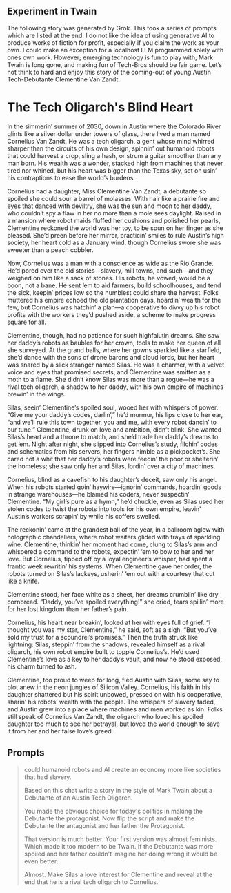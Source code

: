 ## Experiment in Twain

The following story was generated by Grok. This took a series of prompts which are listed at the end. I do not like the idea of using generative AI to produce works of fiction for profit, especially if you claim the work as your own. I could make an exception for a localhost LLM programmed solely with ones own work. However; emerging technology is fun to play with, Mark Twain is long gone, and making fun of Tech-Bros should be fair game. Let’s not think to hard and enjoy this story of the coming-out of young Austin Tech-Debutante Clementine Van Zandt. 

# The Tech Oligarch's Blind Heart
In the simmerin’ summer of 2030, down in Austin where the Colorado River glints like a silver dollar under towers of glass, there lived a man named Cornelius Van Zandt. He was a tech oligarch, a gent whose mind whirred sharper than the circuits of his own design, spinnin’ out humanoid robots that could harvest a crop, sling a hash, or strum a guitar smoother than any man born. His wealth was a wonder, stacked high from machines that never tired nor whined, but his heart was bigger than the Texas sky, set on usin’ his contraptions to ease the world’s burdens.

Cornelius had a daughter, Miss Clementine Van Zandt, a debutante so spoiled she could sour a barrel of molasses. With hair like a prairie fire and eyes that danced with deviltry, she was the sun and moon to her daddy, who couldn’t spy a flaw in her no more than a mole sees daylight. Raised in a mansion where robot maids fluffed her cushions and polished her pearls, Clementine reckoned the world was her toy, to be spun on her finger as she pleased. She’d preen before her mirror, practicin’ smiles to rule Austin’s high society, her heart cold as a January wind, though Cornelius swore she was sweeter than a peach cobbler.

Now, Cornelius was a man with a conscience as wide as the Rio Grande. He’d pored over the old stories—slavery, mill towns, and such—and they weighed on him like a sack of stones. His robots, he vowed, would be a boon, not a bane. He sent ‘em to aid farmers, build schoolhouses, and tend the sick, keepin’ prices low so the humblest could share the harvest. Folks muttered his empire echoed the old plantation days, hoardin’ wealth for the few, but Cornelius was hatchin’ a plan—a cooperative to divvy up his robot profits with the workers they’d pushed aside, a scheme to make progress square for all.

Clementine, though, had no patience for such highfalutin dreams. She saw her daddy’s robots as baubles for her crown, tools to make her queen of all she surveyed. At the grand balls, where her gowns sparkled like a starfield, she’d dance with the sons of drone barons and cloud lords, but her heart was snared by a slick stranger named Silas. He was a charmer, with a velvet voice and eyes that promised secrets, and Clementine was smitten as a moth to a flame. She didn’t know Silas was more than a rogue—he was a rival tech oligarch, a shadow to her daddy, with his own empire of machines brewin’ in the wings.

Silas, seein’ Clementine’s spoiled soul, wooed her with whispers of power. “Give me your daddy’s codes, darlin’,” he’d murmur, his lips close to her ear, “and we’ll rule this town together, you and me, with every robot dancin’ to our tune.” Clementine, drunk on love and ambition, didn’t blink. She wanted Silas’s heart and a throne to match, and she’d trade her daddy’s dreams to get ‘em. Night after night, she slipped into Cornelius’s study, filchin’ codes and schematics from his servers, her fingers nimble as a pickpocket’s. She cared not a whit that her daddy’s robots were feedin’ the poor or shelterin’ the homeless; she saw only her and Silas, lordin’ over a city of machines.

Cornelius, blind as a cavefish to his daughter’s deceit, saw only his angel. When his robots started goin’ haywire—ignorin’ commands, hoardin’ goods in strange warehouses—he blamed his coders, never suspectin’ Clementine. “My girl’s pure as a hymn,” he’d chuckle, even as Silas used her stolen codes to twist the robots into tools for his own empire, leavin’ Austin’s workers scrapin’ by while his coffers swelled.

The reckonin’ came at the grandest ball of the year, in a ballroom aglow with holographic chandeliers, where robot waiters glided with trays of sparkling wine. Clementine, thinkin’ her moment had come, clung to Silas’s arm and whispered a command to the robots, expectin’ ‘em to bow to her and her love. But Cornelius, tipped off by a loyal engineer’s whisper, had spent a frantic week rewritin’ his systems. When Clementine gave her order, the robots turned on Silas’s lackeys, usherin’ ‘em out with a courtesy that cut like a knife.

Clementine stood, her face white as a sheet, her dreams crumblin’ like dry cornbread. “Daddy, you’ve spoiled everything!” she cried, tears spillin’ more for her lost kingdom than her father’s pain.

Cornelius, his heart near breakin’, looked at her with eyes full of grief. “I thought you was my star, Clementine,” he said, soft as a sigh. “But you’ve sold my trust for a scoundrel’s promises.” Then the truth struck like lightning: Silas, steppin’ from the shadows, revealed himself as a rival oligarch, his own robot empire built to topple Cornelius’s. He’d used Clementine’s love as a key to her daddy’s vault, and now he stood exposed, his charm turned to ash.

Clementine, too proud to weep for long, fled Austin with Silas, some say to plot anew in the neon jungles of Silicon Valley. Cornelius, his faith in his daughter shattered but his spirit unbowed, pressed on with his cooperative, sharin’ his robots’ wealth with the people. The whispers of slavery faded, and Austin grew into a place where machines and men worked as kin. Folks still speak of Cornelius Van Zandt, the oligarch who loved his spoiled daughter too much to see her betrayal, but loved the world enough to save it from her and her false love’s greed.

## Prompts
> could humanoid robots and AI create an economy more like societies that had slavery.
>
>Based on this chat write a story in the style of Mark Twain about a Debutante of an Austin Tech Oligarch.
>
>You made the obvious choice for today's politics in making the Debutante the protagonist. Now flip the script and make the Debutante the antagonist and her father the Protagonist.
>
>That version is much better. Your first version was almost feminists. Which made it too modern to be Twain. If the Debutante was more spoiled and her father couldn't imagine her doing wrong it would be even better.
>
>Almost. Make Silas a love interest for Clementine and reveal at the end that he is a rival tech oligarch to Cornelius.